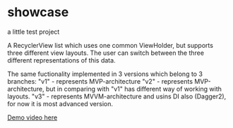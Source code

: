 # showcase
a little test project 

A RecyclerView list which uses one common ViewHolder, but supports three different view layouts. 
The user can switch between the three different representations of this data. 

The same fuctionality implemented in 3 versions which belong to 3 branches:
 "v1" - represents MVP-architecture
 "v2" - represents MVP-architecture, but in comparing with "v1" has different way of working with layouts. 
 "v3" - represents MVVM-architecture and usins DI also (Dagger2), for now it is most advanced version.

[Demo video here](demo.mp4)

